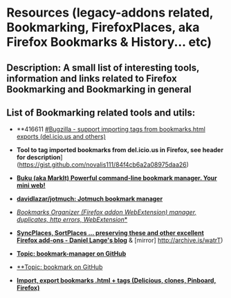 # Resources (legacy-addons related, Bookmarking, FirefoxPlaces, aka Firefox Bookmarks & History... etc)

## Description: A small list of interesting tools, information and links related to Firefox Bookmarking and Bookmarking in general

## List of Bookmarking related tools and utils:

- **416611 [#Bugzilla - support importing tags from bookmarks.html exports (del.icio.us and others)](https://bugzilla.mozilla.org/show_bug.cgi?id=416611)

- **Tool to tag imported bookmarks from del.icio.us in Firefox, see header for description**](https://gist.github.com/novalis111/84f4cb6a2a08975daa26)

- [**Buku (aka MarkIt) Powerful command-line bookmark manager. Your mini web!**](https://github.com/jarun/Buku)

- [**davidlazar/jotmuch: Jotmuch bookmark manager**](https://github.com/davidlazar/jotmuch)

- [**Bookmarks Organizer (Firefox addon WebExtension) manager, duplicates, http* errors, WebExtension**](https://github.com/cadeyrn/bookmarks-organizer)

- [**SyncPlaces, SortPlaces ... preserving these and other excellent Firefox add-ons - Daniel Lange's blog**](https://daniel-lange.com/archives/71-SyncPlaces,-SortPlaces-...-preserving-these-and-other-excellent-Firefox-add-ons.html) & [mirror] http://archive.is/watrT)

- [**Topic: bookmark-manager on GitHub**](https://github.com/topics/bookmark-manager)
- [**Topic: bookmark on GitHub](https://github.com/topics/bookmark)

- [**Import, export bookmarks .html + tags (Delicious, clones, Pinboard, Firefox)**](https://superuser.com/questions/223182/importing-delicious-export-into-firefox-3)
